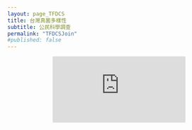 ```yaml
---
layout: page_TFDCS
title: 台灣真菌多樣性
subtitle: 公民科學調查
permalink: "TFDCSJoin"
#published: false
---
```

<div class="container">
  <p align="center"><iframe src="https://www.youtube.com/embed/uhwUdjM_cno" frameborder="0" allow="autoplay; encrypted-media" allowfullscreen></iframe></p>
  </div>
